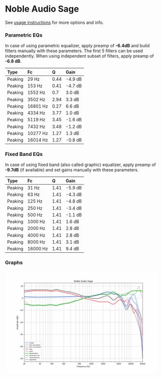 # Noble Audio Sage
See [usage instructions](https://github.com/jaakkopasanen/AutoEq#usage) for more options and info.

### Parametric EQs
In case of using parametric equalizer, apply preamp of **-6.4dB** and build filters manually
with these parameters. The first 5 filters can be used independently.
When using independent subset of filters, apply preamp of **-6.8 dB**.

| Type    | Fc       |    Q | Gain    |
|:--------|:---------|:-----|:--------|
| Peaking | 29 Hz    | 0.44 | -4.9 dB |
| Peaking | 153 Hz   | 0.41 | -4.7 dB |
| Peaking | 1552 Hz  | 0.7  | 3.0 dB  |
| Peaking | 3502 Hz  | 2.94 | 3.3 dB  |
| Peaking | 16801 Hz | 0.27 | 6.6 dB  |
| Peaking | 4334 Hz  | 3.77 | 1.0 dB  |
| Peaking | 5119 Hz  | 3.45 | -1.6 dB |
| Peaking | 7432 Hz  | 3.48 | -1.2 dB |
| Peaking | 10277 Hz | 1.27 | 1.3 dB  |
| Peaking | 16014 Hz | 1.27 | -0.8 dB |

### Fixed Band EQs
In case of using fixed band (also called graphic) equalizer, apply preamp of **-9.7dB**
(if available) and set gains manually with these parameters.

| Type    | Fc       |    Q | Gain    |
|:--------|:---------|:-----|:--------|
| Peaking | 31 Hz    | 1.41 | -5.9 dB |
| Peaking | 63 Hz    | 1.41 | -4.3 dB |
| Peaking | 125 Hz   | 1.41 | -4.8 dB |
| Peaking | 250 Hz   | 1.41 | -3.4 dB |
| Peaking | 500 Hz   | 1.41 | -1.1 dB |
| Peaking | 1000 Hz  | 1.41 | 1.6 dB  |
| Peaking | 2000 Hz  | 1.41 | 2.8 dB  |
| Peaking | 4000 Hz  | 1.41 | 2.8 dB  |
| Peaking | 8000 Hz  | 1.41 | 3.1 dB  |
| Peaking | 16000 Hz | 1.41 | 9.4 dB  |

### Graphs
![](./Noble%20Audio%20Sage.png)